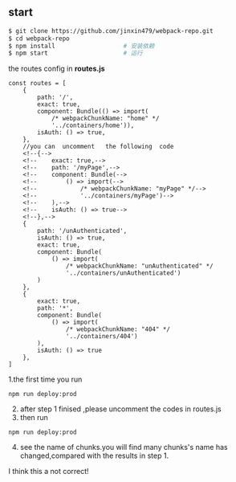 

## start


```bash
$ git clone https://github.com/jinxin479/webpack-repo.git
$ cd webpack-repo
$ npm install                   # 安装依赖
$ npm start                     # 运行
```
the routes config in **routes.js**
```
const routes = [
    {
        path: '/',
        exact: true,
        component: Bundle(() => import(
            /* webpackChunkName: "home" */
            '../containers/home')),
        isAuth: () => true,
    },
    //you can  uncomment   the following  code 
    <!--{-->
    <!--    exact: true,-->
    <!--    path: '/myPage',-->
    <!--    component: Bundle(-->
    <!--        () => import(-->
    <!--            /* webpackChunkName: "myPage" */-->
    <!--            '../containers/myPage')-->
    <!--    ),-->
    <!--    isAuth: () => true-->
    <!--},-->
    {
        path: '/unAuthenticated',
        isAuth: () => true,
        exact: true,
        component: Bundle(
            () => import(
                /* webpackChunkName: "unAuthenticated" */
                '../containers/unAuthenticated')
        )
    },
    {
        exact: true,
        path: '*',
        component: Bundle(
            () => import(
                /* webpackChunkName: "404" */
                '../containers/404')
        ),
        isAuth: () => true
    },
]

```

1.the first time you run 
```
npm run deploy:prod

````
2. after step 1 finised ,please uncomment  the codes in routes.js 
3. then run  
```
npm run deploy:prod
```

4. see the name of chunks.you will find many chunks's name has changed,compared with the results in step 1.


I think this a not correct!